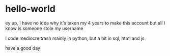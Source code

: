 # hello-world

ey up, I have no idea why it's taken my 4 years to make this account but all I know is someone stole my username

I code mediocre trash mainly in python, but a bit in sql, html and js

have a good day
